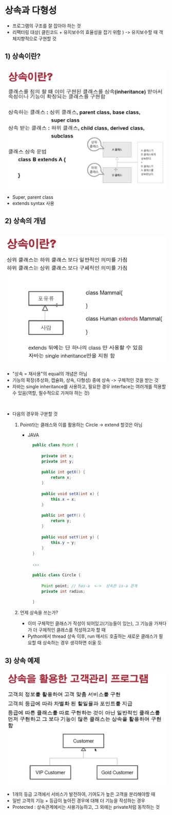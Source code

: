 <link href="../../md/style.css" rel="stylesheet">

# 상속과 다형성

- 프로그램의 구조를 잘 잡아야 하는 것
- 리팩터링 대상( 클린코드 + 유지보수의 효율성을 잡기 위함 ) -> 유지보수할 때 객체지향적으로 구현할 것

## 1) 상속이란?

<img src='images/2021-08-30-21-50-22.png' />

- Super, parent class
- extends syntax 사용

## 2) 상속의 개념

<br>

<img src='images/2021-08-30-21-53-14.png' />

<br>

- "상속 = 재사용"의 equal의 개념은 아님
- 기능의 확장(추상화, 캡슐화, 상속, 다형성) 중에 상속 -> 구체적인 것을 받는 것
- 자바는 single inheritance를 사용하고, 필요한 경우 interface는 여러개를 적용할 수 있음(역할, 필수적으로 가져야 하는 것)

<br>

- 다음의 경우와 구분할 것

  1. Point라는 클래스와 이를 활용하는 Circle -> extend 할것은 아님

     - JAVA

       ```JAVA
         public class Point {

             private int x;
             private int y;

             public int getX() {
                 return x;
             }

             public void setX(int x) {
                 this.x = x;
             }

             public int getY() {
                 return y;
             }

             public void setY(int y) {
                 this.y = y;
             }
         }

         ...

         public class Circle {

             Point point; // has-a  <->  상속은 is-a 관계
             private int radius;

         }
       ```

  2. 언제 상속을 쓰는가?
     - 이미 구체적인 클래스가 작성이 되어있고(기능들이 있는), 그 기능을 가져다가 더 구체적인 클래스를 작성하고자 할 때
     - Python에서 thread 상속 이후, run 매서드 호출하는 새로운 클래스가 필요할 때 상속하는 경우 생각하면 쉬울 듯

## 3) 상속 예제

<img src='images/2021-08-30-22-02-55.png' />

<br>

- 1개의 등급 고객에서 서비스가 발전하여, 기여도가 높은 고객을 분리해야할 때
- 일반 고객의 기능 + 등급이 높아진 경우에 대해 더 기능을 작성하는 경우
- Protected : 상속관계에서는 사용가능하고, 그 외에는 private처럼 동작하는 것
